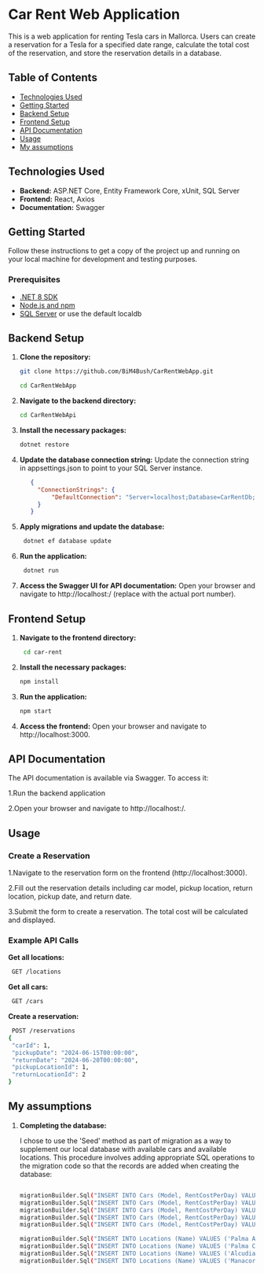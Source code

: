 # Car Rent Web Application

This is a web application for renting Tesla cars in Mallorca. Users can create a reservation for a Tesla for a specified date range, calculate the total cost of the reservation, and store the reservation details in a database.

## Table of Contents

- [Technologies Used](#technologies-used)
- [Getting Started](#getting-started)
- [Backend Setup](#backend-setup)
- [Frontend Setup](#frontend-setup)
- [API Documentation](#api-documentation)
- [Usage](#usage)
- [My assumptions](#my-assumptions)

## Technologies Used


- **Backend:** ASP.NET Core, Entity Framework Core, xUnit, SQL Server
- **Frontend:** React, Axios
- **Documentation:** Swagger

## Getting Started

Follow these instructions to get a copy of the project up and running on your local machine for development and testing purposes.

### Prerequisites

- [.NET 8 SDK](https://dotnet.microsoft.com/download)
- [Node.js and npm](https://nodejs.org/)
- [SQL Server](https://www.microsoft.com/en-us/sql-server/sql-server-downloads) or use the default localdb

## Backend Setup

1. **Clone the repository:**

   ```bash
   git clone https://github.com/BiM4Bush/CarRentWebApp.git

   cd CarRentWebApp

2. **Navigate to the backend directory:**

   ```bash
   cd CarRentWebApi
   
3. **Install the necessary packages:**

   ```bash
   dotnet restore

4. **Update the database connection string:**
    Update the connection string in appsettings.json to point to your SQL Server instance.

   ```json
      {
        "ConnectionStrings": {
            "DefaultConnection": "Server=localhost;Database=CarRentDb;Trusted_Connection=True;TrustServerCertificate=True;MultipleActiveResultSets=true"
        }
      }
   ```
5. **Apply migrations and update the database:**

   ```bash
    dotnet ef database update

6. **Run the application:**

   ```bash
    dotnet run

7. **Access the Swagger UI for API documentation:**
   Open your browser and navigate to http://localhost:<port>/ (replace <port> with the actual port number).


## Frontend Setup


1. **Navigate to the frontend directory:**

   ```bash
    cd car-rent

2. **Install the necessary packages:**

   ```bash
   npm install
   
3. **Run the application:**

   ```bash
   npm start

4. **Access the frontend:**
    Open your browser and navigate to http://localhost:3000.

## API Documentation

The API documentation is available via Swagger. To access it:

1.Run the backend application

2.Open your browser and navigate to http://localhost:<port>/.


## Usage

### Create a Reservation

  1.Navigate to the reservation form on the frontend (http://localhost:3000).

  2.Fill out the reservation details including car model, pickup location, return location, pickup date, and return date.

  3.Submit the form to create a reservation. The total cost will be calculated and displayed.

### Example API Calls

**Get all locations:**

   ```bash
    GET /locations
  ```
**Get all cars:**

   ```bash
    GET /cars
  ```
**Create a reservation:**

   ```bash
    POST /reservations
  {
    "carId": 1,
    "pickupDate": "2024-06-15T00:00:00",
    "returnDate": "2024-06-20T00:00:00",
    "pickupLocationId": 1,
    "returnLocationId": 2
  }
  ```

## My assumptions

1. **Completing the database:**

   I chose to use the 'Seed' method as part of migration as a way to supplement our local database with available cars and available locations. This procedure involves adding appropriate SQL operations to the migration code so that the       records are added when creating the database:
   ```bash

   migrationBuilder.Sql("INSERT INTO Cars (Model, RentCostPerDay) VALUES ('Model S', '250');");
   migrationBuilder.Sql("INSERT INTO Cars (Model, RentCostPerDay) VALUES ('Model 3', '350');");
   migrationBuilder.Sql("INSERT INTO Cars (Model, RentCostPerDay) VALUES ('Model X', '540');");
   migrationBuilder.Sql("INSERT INTO Cars (Model, RentCostPerDay) VALUES ('Model y', '260');");
   migrationBuilder.Sql("INSERT INTO Cars (Model, RentCostPerDay) VALUES ('Cybertruck', '1000');");

   migrationBuilder.Sql("INSERT INTO Locations (Name) VALUES ('Palma Airport');");
   migrationBuilder.Sql("INSERT INTO Locations (Name) VALUES ('Palma City Center');");
   migrationBuilder.Sql("INSERT INTO Locations (Name) VALUES ('Alcudia');");
   migrationBuilder.Sql("INSERT INTO Locations (Name) VALUES ('Manacor');");
   ```
